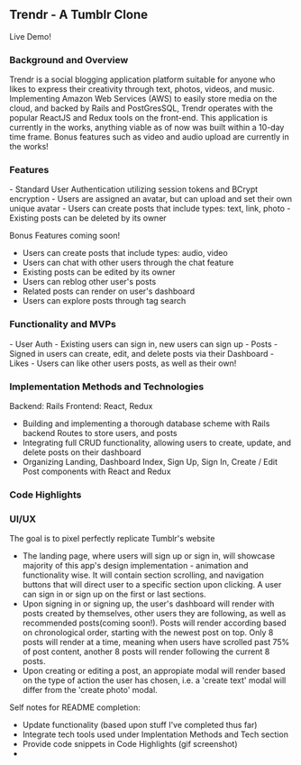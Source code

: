 <h2>Trendr - A Tumblr Clone</h2>

Live Demo!

<h3>Background and Overview</h3>
Trendr is a social blogging application platform suitable for anyone who likes to express their creativity through text, photos, videos, and music. Implementing Amazon Web Services (AWS) to easily store media on the cloud, and backed by Rails and PostGresSQL, Trendr operates with the popular ReactJS and Redux tools on the front-end. This application is currently in the works, anything viable as of now was built within a 10-day time frame. Bonus features such as video and audio upload are currently in the works!

<h3>Features</h3>
- Standard User Authentication utilizing session tokens and BCrypt encryption
- Users are assigned an avatar, but can upload and set their own unique avatar
- Users can create posts that include types: text, link, photo 
- Existing posts can be deleted by its owner

Bonus Features coming soon!
- Users can create posts that include types: audio, video
- Users can chat with other users through the chat feature
- Existing posts can be edited by its owner
- Users can reblog other user's posts
- Related posts can render on user's dashboard 
- Users can explore posts through tag search

<h3>Functionality and MVPs</h3>
- User Auth
  - Existing users can sign in, new users can sign up
- Posts
  - Signed in users can create, edit, and delete posts via their Dashboard
- Likes
  - Users can like other users posts, as well as their own!

<h3>Implementation Methods and Technologies</h3>
  Backend: Rails
  Frontend: React, Redux

- Building and implementing a thorough database scheme with Rails backend Routes to store users, and posts
- Integrating full CRUD functionality, allowing users to create, update, and delete posts on their dashboard
- Organizing Landing, Dashboard Index, Sign Up, Sign In, Create / Edit Post components with React and Redux 

<h3>Code Highlights</h3>

<h3>UI/UX</h3>
The goal is to pixel perfectly replicate Tumblr's website

- The landing page, where users will sign up or sign in, will showcase majority of this app's design implementation - animation and functionality wise. It will contain section scrolling, and navigation buttons that will direct user to a specific section upon clicking. A user can sign in or sign up on the first or last sections.
- Upon signing in or signing up, the user's dashboard will render with posts created by themselves, other users they are following, as well as recommended posts(coming soon!). Posts will render according based on chronological order, starting with the newest post on top. Only 8 posts will render at a time, meaning when users have scrolled past 75% of post content, another 8 posts will render following the current 8 posts. 
- Upon creating or editing a post, an appropiate modal will render based on the type of action the user has chosen, i.e. a 'create text' modal will differ from the 'create photo' modal.


Self notes for README completion: 
- Update functionality (based upon stuff I've completed thus far)
- Integrate tech tools used under Implentation Methods and Tech section
- Provide code snippets in Code Highlights (gif screenshot)
- 

